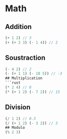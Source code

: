 # Math
## Addition
```rust
(+ 1 2) // 3
(+ (+ 2 3) (- 1 4)) // 2
```
## Soustraction
```rust
(- 4 2) // 2
(- (+ 1 1) (- 10 5)) // -3
## Multiplication
```rust
(* 2 4) // 8
(* (+ 1 2) (- 7 2)) // 15
```
## Division
```rust
(/ 1 2) // 0.5
(/ (+ 1 2) (- 3 2)) // 3
## Modulo
(% 2 3)
